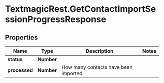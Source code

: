 # TextmagicRest.GetContactImportSessionProgressResponse

## Properties
Name | Type | Description | Notes
------------ | ------------- | ------------- | -------------
**status** | **Number** |  | 
**processed** | **Number** | How many contacts have been imported | 


